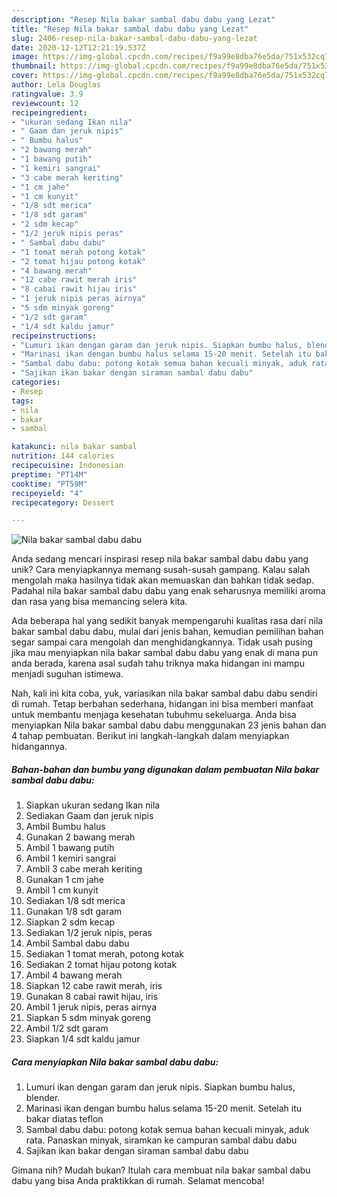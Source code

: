 ```yaml
---
description: "Resep Nila bakar sambal dabu dabu yang Lezat"
title: "Resep Nila bakar sambal dabu dabu yang Lezat"
slug: 2406-resep-nila-bakar-sambal-dabu-dabu-yang-lezat
date: 2020-12-12T12:21:19.537Z
image: https://img-global.cpcdn.com/recipes/f9a99e8dba76e5da/751x532cq70/nila-bakar-sambal-dabu-dabu-foto-resep-utama.jpg
thumbnail: https://img-global.cpcdn.com/recipes/f9a99e8dba76e5da/751x532cq70/nila-bakar-sambal-dabu-dabu-foto-resep-utama.jpg
cover: https://img-global.cpcdn.com/recipes/f9a99e8dba76e5da/751x532cq70/nila-bakar-sambal-dabu-dabu-foto-resep-utama.jpg
author: Lela Douglas
ratingvalue: 3.9
reviewcount: 12
recipeingredient:
- "ukuran sedang Ikan nila"
- " Gaam dan jeruk nipis"
- " Bumbu halus"
- "2 bawang merah"
- "1 bawang putih"
- "1 kemiri sangrai"
- "3 cabe merah keriting"
- "1 cm jahe"
- "1 cm kunyit"
- "1/8 sdt merica"
- "1/8 sdt garam"
- "2 sdm kecap"
- "1/2 jeruk nipis peras"
- " Sambal dabu dabu"
- "1 tomat merah potong kotak"
- "2 tomat hijau potong kotak"
- "4 bawang merah"
- "12 cabe rawit merah iris"
- "8 cabai rawit hijau iris"
- "1 jeruk nipis peras airnya"
- "5 sdm minyak goreng"
- "1/2 sdt garam"
- "1/4 sdt kaldu jamur"
recipeinstructions:
- "Lumuri ikan dengan garam dan jeruk nipis. Siapkan bumbu halus, blender."
- "Marinasi ikan dengan bumbu halus selama 15-20 menit. Setelah itu bakar diatas teflon"
- "Sambal dabu dabu: potong kotak semua bahan kecuali minyak, aduk rata. Panaskan minyak, siramkan ke campuran sambal dabu dabu"
- "Sajikan ikan bakar dengan siraman sambal dabu dabu"
categories:
- Resep
tags:
- nila
- bakar
- sambal

katakunci: nila bakar sambal 
nutrition: 144 calories
recipecuisine: Indonesian
preptime: "PT14M"
cooktime: "PT59M"
recipeyield: "4"
recipecategory: Dessert

---
```



![Nila bakar sambal dabu dabu](https://img-global.cpcdn.com/recipes/f9a99e8dba76e5da/751x532cq70/nila-bakar-sambal-dabu-dabu-foto-resep-utama.jpg)

Anda sedang mencari inspirasi resep nila bakar sambal dabu dabu yang unik? Cara menyiapkannya memang susah-susah gampang. Kalau salah mengolah maka hasilnya tidak akan memuaskan dan bahkan tidak sedap. Padahal nila bakar sambal dabu dabu yang enak seharusnya memiliki aroma dan rasa yang bisa memancing selera kita.



Ada beberapa hal yang sedikit banyak mempengaruhi kualitas rasa dari nila bakar sambal dabu dabu, mulai dari jenis bahan, kemudian pemilihan bahan segar sampai cara mengolah dan menghidangkannya. Tidak usah pusing jika mau menyiapkan nila bakar sambal dabu dabu yang enak di mana pun anda berada, karena asal sudah tahu triknya maka hidangan ini mampu menjadi suguhan istimewa.


Nah, kali ini kita coba, yuk, variasikan nila bakar sambal dabu dabu sendiri di rumah. Tetap berbahan sederhana, hidangan ini bisa memberi manfaat untuk membantu menjaga kesehatan tubuhmu sekeluarga. Anda bisa menyiapkan Nila bakar sambal dabu dabu menggunakan 23 jenis bahan dan 4 tahap pembuatan. Berikut ini langkah-langkah dalam menyiapkan hidangannya.

<!--inarticleads1-->

##### Bahan-bahan dan bumbu yang digunakan dalam pembuatan Nila bakar sambal dabu dabu:

1. Siapkan ukuran sedang Ikan nila
1. Sediakan  Gaam dan jeruk nipis
1. Ambil  Bumbu halus
1. Gunakan 2 bawang merah
1. Ambil 1 bawang putih
1. Ambil 1 kemiri sangrai
1. Ambil 3 cabe merah keriting
1. Gunakan 1 cm jahe
1. Ambil 1 cm kunyit
1. Sediakan 1/8 sdt merica
1. Gunakan 1/8 sdt garam
1. Siapkan 2 sdm kecap
1. Sediakan 1/2 jeruk nipis, peras
1. Ambil  Sambal dabu dabu
1. Sediakan 1 tomat merah, potong kotak
1. Sediakan 2 tomat hijau potong kotak
1. Ambil 4 bawang merah
1. Siapkan 12 cabe rawit merah, iris
1. Gunakan 8 cabai rawit hijau, iris
1. Ambil 1 jeruk nipis, peras airnya
1. Siapkan 5 sdm minyak goreng
1. Ambil 1/2 sdt garam
1. Siapkan 1/4 sdt kaldu jamur




<!--inarticleads2-->

##### Cara menyiapkan Nila bakar sambal dabu dabu:

1. Lumuri ikan dengan garam dan jeruk nipis. Siapkan bumbu halus, blender.
1. Marinasi ikan dengan bumbu halus selama 15-20 menit. Setelah itu bakar diatas teflon
1. Sambal dabu dabu: potong kotak semua bahan kecuali minyak, aduk rata. Panaskan minyak, siramkan ke campuran sambal dabu dabu
1. Sajikan ikan bakar dengan siraman sambal dabu dabu




Gimana nih? Mudah bukan? Itulah cara membuat nila bakar sambal dabu dabu yang bisa Anda praktikkan di rumah. Selamat mencoba!
